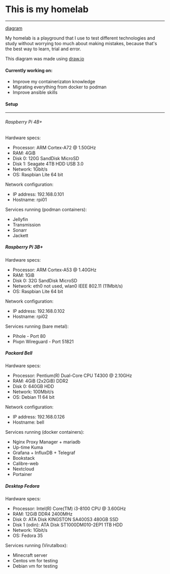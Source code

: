 # This is my homelab
---
[diagram](./src/diagram.png)

My homelab is a playground that I use to test different technologies and study
without worrying too much about making mistakes, because that's the best way to
learn, trial and error.

This diagram was made using [draw.io](draw.io)

#### Currently working on:
* Improve my containerizaton knowledge
* Migrating everything from docker to podman
* Improve ansible skills

#### Setup
---
###### Raspberry Pi 4B+
Hardware specs:
* Processor: ARM Cortex-A72 @ 1.50GHz
* RAM: 4GiB
* Disk 0: 120G SandDisk MicroSD
* Disk 1: Seagate 4TB HDD USB 3.0
* Network: 1Gbit/s
* OS: Raspbian Lite 64 bit

Network configuration:
* IP address: 192.168.0.101
* Hostname: rpi01

Services running (podman containers):
* Jellyfin
* Transmission
* Sonarr
* Jackett

##### Raspberry Pi 3B+
Hardware specs:
* Processor: ARM Cortex-A53 @ 1.40GHz
* RAM: 1GiB
* Disk 0: 32G SandDisk MicroSD
* Network: eth0 not used, wlan0 IEEE 802.11 (11Mbit/s)
* OS: Raspbian Lite 64 bit

Network configuration:
* IP address: 192.168.0.102
* Hostname: rpi02

Services running (bare metal):
* Pihole - Port 80
* Pivpn Wireguard - Port 51821

##### Packard Bell
Hardware specs:
* Processor: Pentium(R) Dual-Core CPU T4300  @ 2.10GHz
* RAM: 4GiB (2x2GiB) DDR2
* Disk 0: 640GB HDD
* Network: 100Mbit/s
* OS: Debian 11 64 bit

Network configuration:
* IP address: 192.168.0.126
* Hostname: bell

Services running (docker containers):
* Nginx Proxy Manager + mariadb
* Up-time Kuma
* Grafana + InfluxDB + Telegraf
* Bookstack
* Calibre-web
* Nextcloud
* Portainer

##### Desktop Fedora
Hardware specs:
* Processor: Intel(R) Core(TM) i3-8100 CPU @ 3.60GHz
* RAM: 12GiB DDR4 2400MHz
* Disk 0: ATA Disk KINGSTON SA400S3 480GB SSD
* Disk 1 (odin): ATA Disk ST1000DM010-2EP1 1TB HDD
* Network: 1Gbit/s
* OS: Fedora 35

Services running (Virutalbox):
* Minecraft server
* Centos vm for testing
* Debian vm for testing
